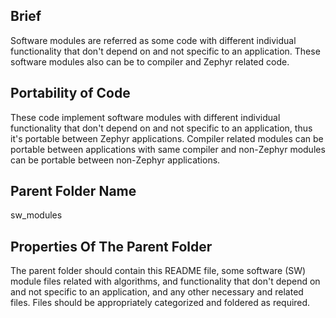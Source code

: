 ## Brief
Software modules are referred as some code with different individual functionality that don't depend on and not specific to an application. These software modules also can be to compiler and Zephyr related code. 

## Portability of Code
These code implement software modules with different individual functionality that don't depend on and not specific to an application, thus it's portable between Zephyr applications. Compiler related modules can be portable between applications with same compiler and non-Zephyr modules can be portable between non-Zephyr applications.

## Parent Folder Name
sw_modules

## Properties Of The Parent Folder 
The parent folder should contain this README file, some software (SW) module files related with algorithms, and functionality that don't depend on and not specific to an application, and any other necessary and related files. Files should be appropriately categorized and foldered as required.